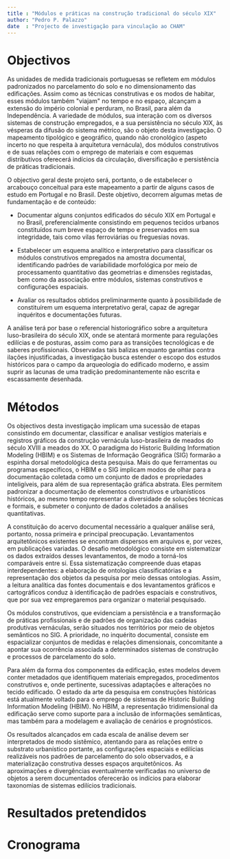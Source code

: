 ```yaml
---
title : "Módulos e práticas na construção tradicional do século XIX"
author: "Pedro P. Palazzo"
date  : "Projecto de investigação para vinculação ao CHAM"
---
```


Objectivos
==========

As unidades de medida tradicionais portuguesas se refletem em módulos
padronizados no parcelamento do solo e no dimensionamento das
edificações. Assim como as técnicas construtivas e os modos de habitar,
esses módulos também "viajam" no tempo e no espaço, alcançam a extensão
do império colonial e perduram, no Brasil, para além da Independência. A
variedade de módulos, sua interação com os diversos sistemas de
construção empregados, e a sua persistência no século XIX, às vésperas
da difusão do sistema métrico, são o objeto desta investigação. O
mapeamento tipológico e geográfico, quando não cronológico (aspeto
incerto no que respeita à arquitetura vernácula), dos módulos
construtivos e de suas relações com o emprego de materiais e com
esquemas distributivos oferecerá indícios da circulação, diversificação
e persistência de práticas tradicionais.

O objectivo geral deste projeto será, portanto, o de estabelecer o
arcabouço conceitual para este mapeamento a partir de alguns casos de
estudo em Portugal e no Brasil. Deste objetivo, decorrem algumas metas
de fundamentação e de conteúdo:

- Documentar alguns conjuntos edificados do século XIX em Portugal e no
  Brasil, preferencialmente consistindo em pequenos tecidos urbanos
  constituídos num breve espaço de tempo e preservados em sua
  integridade, tais como vilas ferroviárias ou freguesias novas.

- Estabelecer um esquema analítico e interpretativo para classificar os
  módulos construtivos empregados na amostra documental, identificando
  padrões de variabilidade morfológica por meio de processamento
  quantitativo das geometrias e dimensões registadas, bem como da
  associação entre módulos, sistemas construtivos e configurações
  espaciais.

- Avaliar os resultados obtidos preliminarmente quanto à possibilidade
  de constituírem um esquema interpretativo geral, capaz de agregar
  inquéritos e documentações futuras.

A análise terá por base o referencial historiográfico sobre a
arquitetura luso-brasileira do século XIX, onde se atentará mormente
para regulações edilícias e de posturas, assim como para as transições
tecnológicas e de saberes profissionais. Observadas tais balizas
enquanto garantias contra ilações injustificadas, a investigação busca
estender o escopo dos estudos históricos para o campo da arqueologia do
edificado moderno, e assim suprir as lacunas de uma tradição
predominantemente não escrita e escassamente desenhada.

Métodos
=======

Os objectivos desta investigação implicam uma sucessão de etapas
consistindo em documentar, classificar e analisar vestígios materiais e
registros gráficos da construção vernácula luso-brasileira de meados do
século XVIII a meados do XX. O paradigma do Historic Building
Information Modeling (HBIM) e os Sistemas de Informação Geográfica (SIG)
formarão a espinha dorsal metodológica desta pesquisa. Mais do que
ferramentas ou programas específicos, o HBIM e o SIG implicam modos de
olhar para a documentação coletada como um conjunto de dados e
propriedades inteligíveis, para além de sua representação gráfica
abstrata. Eles permitem padronizar a documentação de elementos
construtivos e urbanísticos históricos, ao mesmo tempo representar a
diversidade de soluções técnicas e formais, e submeter o conjunto de
dados coletados a análises quantitativas.

A constituição do acervo documental necessário a qualquer análise será,
portanto, nossa primeira e principal preocupação. Levantamentos
arquitetônicos existentes se encontram dispersos em arquivos e, por
vezes, em publicações variadas. O desafio metodológico consiste em
sistematizar os dados extraídos desses levantamentos, de modo a
torná-los comparáveis entre si. Essa sistematização compreende duas
etapas interdependentes: a elaboração de ontologias classificatórias e a
representação dos objetos da pesquisa por meio dessas ontologias. Assim,
a leitura analítica das fontes documentais e dos levantamentos gráficos
e cartográficos conduz à identificação de padrões espaciais e
construtivos, que por sua vez empregaremos para organizar o material
pesquisado.

Os módulos construtivos, que evidenciam a persistência e a transformação
de práticas profissionais e de padrões de organização das cadeias
produtivas vernáculas, serão situados nos territórios por meio de
objetos semânticos no SIG. A prioridade, no inquérito documental,
consiste em espacializar conjuntos de medidas e relações dimensionais,
concomitante a apontar sua ocorrência associada a determinados sistemas
de construção e processos de parcelamento do solo.

Para além da forma dos componentes da
edificação, estes modelos devem conter metadados que identifiquem
materiais empregados, procedimentos construtivos e, onde pertinente,
sucessivas adaptações e alterações no tecido edificado. O estado da arte
da pesquisa em construções históricas está atualmente voltado para o
emprego de sistemas de Historic Building Information Modeling (HBIM). No
HBIM, a representação tridimensional da edificação serve como suporte
para a inclusão de informações semânticas, mas também para a modelagem e
avaliação de cenários e prognósticos.



Os resultados alcançados em cada escala de análise devem ser
interpretados de modo sistêmico, atentando para as relações entre o
substrato urbanístico portante, as configurações espaciais e edilícias
realizáveis nos padrões de parcelamento do solo observados, e a
materialização construtiva desses espaços arquitetônicos. As
aproximações e divergências eventualmente verificadas no universo de
objetos a serem documentados oferecerão os indícios para elaborar
taxonomias de sistemas edilícios tradicionais.

Resultados pretendidos
======================

Cronograma
==========

